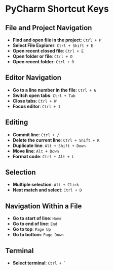 # PyCharm Shortcut Keys

## **File and Project Navigation**

- **Find and open file in the project**: `Ctrl + P`
- **Select File Explorer**: `Ctrl + Shift + E`
- **Open recent closed file**: `Ctrl + E`
- **Open folder or file**: `Ctrl + O`
- **Open recent folder**: `Ctrl + R`

## **Editor Navigation**

- **Go to a line number in the file**: `Ctrl + G`
- **Switch open tabs**: `Ctrl + Tab`
- **Close tabs**: `Ctrl + W`
- **Focus editor**: `Ctrl + 1`

## **Editing**

- **Commit line**: `Ctrl + /`
- **Delete the current line**: `Ctrl + Shift + K`
- **Duplicate line**: `Alt + Shift + Down`
- **Move line**: `Alt + Down`
- **Format code**: `Ctrl + Alt + L`

## **Selection**

- **Multiple selection**: `Alt + Click`
- **Next match and select**: `Ctrl + D`

## **Navigation Within a File**

- **Go to start of line**: `Home`
- **Go to end of line**: `End`
- **Go to top**: `Page Up`
- **Go to bottom**: `Page Down`

## **Terminal**

- **Select terminal**: `` Ctrl + ` ``
